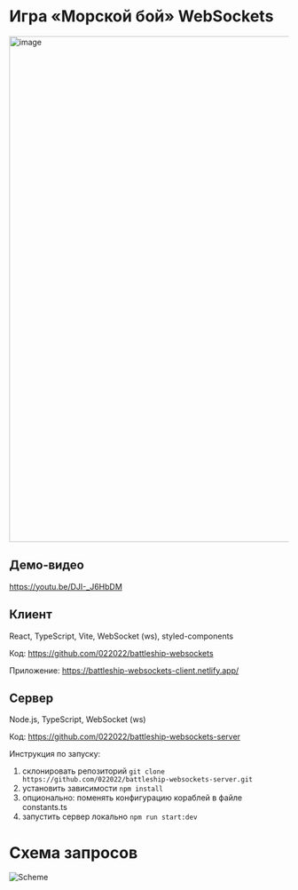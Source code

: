 # Игра «Морской бой» WebSockets

<img width="911" alt="image" src="https://github.com/022022/battleship-websockets/assets/99475472/4f2adac7-2efc-4e42-a7a5-b6bc8754b7fe"> 

## Демо-видео ##
https://youtu.be/DJI-_J6HbDM

## Клиент ##
React, TypeScript, Vite, WebSocket (ws), styled-components

Код: https://github.com/022022/battleship-websockets

Приложение: https://battleship-websockets-client.netlify.app/

## Сервер ##

Node.js, TypeScript, WebSocket (ws)

Код: https://github.com/022022/battleship-websockets-server

Инструкция по запуску:
1) склонировать репозиторий
`git clone https://github.com/022022/battleship-websockets-server.git`
2) установить зависимости
`npm install`
3) опционально: поменять конфигурацию кораблей в файле constants.ts
4) запустить сервер локально
`npm run start:dev`

# Схема запросов #
![Scheme](https://github.com/022022/battleship-websockets/assets/99475472/ad233c3e-7a0c-4c86-909a-2fe7684c3b1d)



